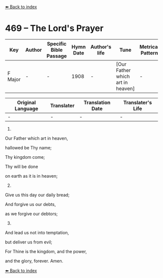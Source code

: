 [⬅️ Back to index](../README.md)

# 469 – The Lord's Prayer

Key | Author   | Specific Bible Passage     |Hymn Date |Author's life |Tune |Metrical Pattern   |Composer/Source
-- | --------- | ---------------------------|----------|--------------|-----|-------------------|-------------  
F Major |- |- |1908 |- |[Our Father which art in heaven] |- |-

Original Language | Translater | Translation Date   | Translater's Life  
----------------- | --------- | --------------------|-------------     
\- |- |- |-




1.

Our Father which art in heaven,

hallowed be Thy name;

Thy kingdom come; 

Thy will be done 

on earth as it is in heaven;



2.

Give us this day our daily bread;

And forgive us our debts,

as we forgive our debtors;



3.

And lead us not into temptation, 

but deliver us from evil;

For Thine is the kingdom, and the power, 

and the glory, forever.  Amen.

[⬅️ Back to index](../README.md)
